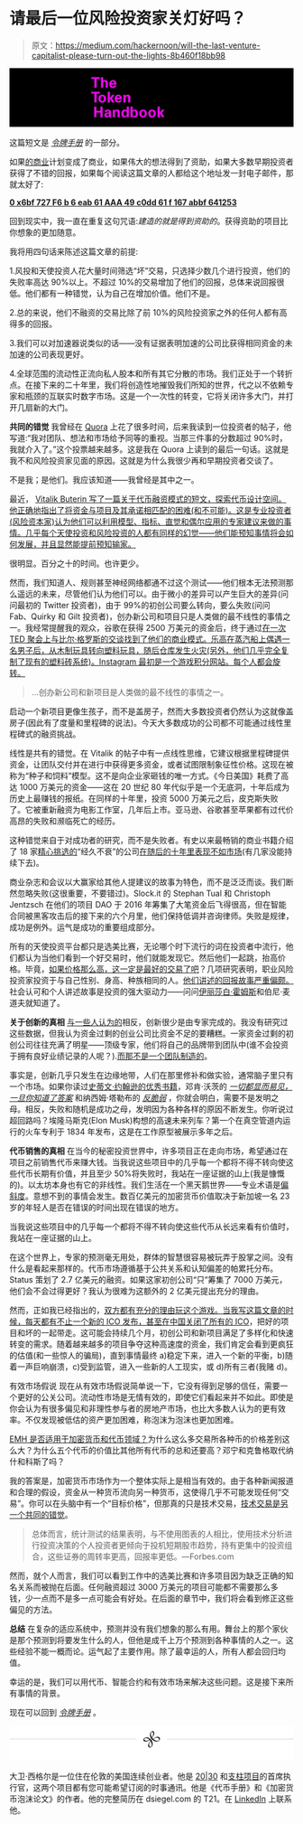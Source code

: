# 请最后一位风险投资家关灯好吗？

> 原文：<https://medium.com/hackernoon/will-the-last-venture-capitalist-please-turn-out-the-lights-8b460f18bb98>

![](img/196ea60f5f9f0754a27c0b8d103dc41b.png)

这篇短文是 [*令牌手册*](http://www.thetokenhandbook.com) 的一部分。

如果[的商业](https://hackernoon.com/tagged/business)计划变成了商业，如果伟大的想法得到了资助，如果大多数早期投资者获得了不错的回报，如果每个阅读这篇文章的人都给这个地址发一封电子邮件，那就太好了:

[**0 x6bf 727 F6 b 6 eab 61 AAA 49 c0dd 61 f 167 abbf 641253**](https://etherscan.io/address/0x6bf727F6b6eab61Aaa49c0DD61F167abBF641253)

回到现实中，我一直在重复这句咒语:*建造的就是得到资助的*。获得资助的项目比你想象的更加随意。

我将用四句话来陈述这篇文章的前提:

1.风投和天使投资人花大量时间筛选“坏”交易，只选择少数几个进行投资，他们的失败率高达 90%以上。不超过 10%的交易增加了他们的回报，总体来说回报很低。他们都有一种错觉，认为自己在增加价值。他们不是。

2.总的来说，他们不融资的交易比除了前 10%的风险投资家之外的任何人都有高得多的回报。

3.我们可以对加速器说类似的话——没有证据表明加速的公司比获得相同资金的未加速的公司表现更好。

4.全球范围的流动性正流向私人股本和所有其它分散的市场。我们正处于一个转折点。在接下来的二十年里，我们将创造性地摧毁我们所知的世界，代之以不依赖专家和瓶颈的互联实时数字市场。这是一个一次性的转变，它将关闭许多大门，并打开几扇新的大门。

**共同的错觉** 我曾经在 [Quora](https://hackernoon.com/tagged/quora) 上花了很多时间，后来我读到一位投资者的帖子，他写道:“我对团队、想法和市场给予同等的重视。当那三件事的分数超过 90%时，我就介入了。”这个投票越来越多。这是我在 Quora 上读到的最后一句话。这就是我不和风险投资家见面的原因。这就是为什么我很少再和早期投资者交谈了。

不是我；是他们。我应该知道——我曾经是其中之一。

最近， [Vitalik Buterin 写了一篇关于代币融资模式的短文，探索代币设计空间。他正确地指出了将资金与项目及其承诺相匹配的困难(和不可能)。这是专业投资者(风险资本家)认为他们可以利用模型、指标、直觉和偶尔应用的专家建议来做的事情。几乎每个天使投资和风险投资的人都有同样的幻觉——他们能预知事情将会如何发展，并且显然能提前预知输家。](http://vitalik.ca/general/2017/06/09/sales.html)

很明显。百分之十的时间。也许更少。

然而，我们知道人、规则甚至神经网络都通不过这个测试——他们根本无法预测那么遥远的未来，尽管他们认为他们可以。由于微小的差异可以产生巨大的差异(问问最初的 Twitter 投资者)，由于 99%的初创公司要么转向，要么失败(问问 Fab、Quirky 和 Gilt 投资者)，创办新公司和项目只是人类做的最不线性的事情之一。我经常提醒我的观众，谷歌在获得 2500 万美元的资金后，终于通过[在一次 TED 聚会上与比尔·格罗斯的交谈找到了他们的商业模式。乐高在蒸汽船上偶遇一名男子后，从木制玩具转向塑料玩具，随后仓库发生火灾(另外，他们几乎完全复制了现有的塑料砖系统)。Instagram 最初是一个游戏积分网站。每个人都会旋转。](http://www.slate.com/articles/business/when_big_businesses_were_small/2013/10/google_s_big_break_how_bill_gross_goto_com_inspired_the_adwords_business.html)

> …创办新公司和新项目是人类做的最不线性的事情之一。

启动一个新项目更像生孩子，而不是盖房子，然而大多数投资者仍然认为这就像盖房子(因此有了度量和里程碑的说法)。今天大多数成功的公司都不可能通过线性里程碑式的融资挑战。

线性是共有的错觉。在 Vitalik 的帖子中有一点线性思维，它建议根据里程碑提供资金，让团队交付并在进行中获得更多资金，或者试图限制象征性价格。这现在被称为“种子和饲料”模型。这不是向企业家砸钱的唯一方式。《今日美国》耗费了高达 1000 万美元的资金——这在 20 世纪 80 年代似乎是一个无底洞，十年后成为历史上最赚钱的报纸。在同样的十年里，投资 5000 万美元之后，皮克斯失败了。它被重新融资为电影工作室，几年后上市。亚马逊、谷歌甚至苹果都有过代价高昂的失败和濒临死亡的经历。

这种错觉来自于对成功者的研究，而不是失败者。有史以来最畅销的商业书籍介绍了 18 家[精心挑选的](https://www.aaii.com/journal/article/the-role-of-luck-and-skill-in-investing.touch)“经久不衰”的公司[在随后的十年里表现不如市场](https://www.fastcompany.com/50992/was-built-last-built-last)(有几家没能持续下去)。

商业杂志和会议以大赢家给其他人提建议的故事为特色，而不是泛泛而谈。我们断然忽略失败(这很重要，不要错过)。Slock.it 的 Stephan Tual 和 Christoph Jentzsch 在他们的项目 DAO 于 2016 年筹集了大笔资金后飞得很高，但在智能合同被黑客攻击后的接下来的六个月里，他们保持低调并咨询律师。失败是规律，成功是例外。运气是成功的重要组成部分。

所有的天使投资平台都只是选美比赛，无论哪个时下流行的词在投资者中流行，他们都认为当他们看到一个好交易时，他们就能发现它。然后他们一起跳，抬高价格。毕竟，[如果价格那么高，这一定是最好的交易了吧](http://www.newyorker.com/magazine/2015/05/18/tomorrows-advance-man)？几项研究表明，职业风险投资家投资于与自己性别、身高、种族相同的人。[他们讲述的回报故事严重偏颇。](https://web.stanford.edu/group/SITE/SITE_2013/2013_segment_8/2013_Segment_8_Papers/hirshleifer.pdf)社会认可和个人讲述故事是投资的强大驱动力——问问[伊丽莎白·霍姆斯](http://www.vanityfair.com/news/2016/09/elizabeth-holmes-theranos-exclusive)和伯尼·麦道夫就知道了。

**关于创新的真相** [与一些人认为的](https://www.youtube.com/watch?v=t4VqRG2jCPs)相反，创新很少是由专家完成的。我没有研究过这些数据，但我认为资金过剩的创业公司比资金不足的要糟糕。一家资金过剩的初创公司往往充满了明星——顶级专家，他们将自己的品牌带到团队中(谁不会投资于拥有良好业绩记录的人呢？).[而那不是一个团队制造的](http://www.newyorker.com/magazine/2002/07/22/the-talent-myth)。

事实是，创新几乎只发生在边缘地带，人们在那里修补和做实验，通常脑子里只有一个市场。如果你读过[史蒂文·约翰逊的优秀书籍](https://www.amazon.com/Steven-Johnson/e/B000APC0M6/)，邓肯·沃茨的 [*一切都显而易见，一旦你知道了答案*](https://www.amazon.com/Everything-Obvious-Once-Know-Answer-ebook/dp/B004DEPHGQ/) 和纳西姆·塔勒布的 [*反脆弱*](https://www.amazon.com/Antifragile-Things-That-Disorder-Incerto-ebook/dp/B0083DJWGO/) ，你就会明白，需要不是发明之母。相反，失败和随机是成功之母，发明因为各种各样的原因不断发生。你听说过超回路吗？埃隆马斯克(Elon Musk)构想的高速未来列车？第一个在真空管道内运行的火车专利于 1834 年发布，这是在工作原型被展示多年之后。

**代币销售的真相** 在当今的秘密投资世界中，许多项目正在走向市场，希望通过在项目之前销售代币来赚大钱。当我说这些项目中的几乎每一个都将不得不转向使这些代币长期有价值，并且至少 50%将失败时，我站在一座证据的山上(我是慷慨的)。以太坊本身也有它的非线性。我们生活在一个黑天鹅世界——专业术语是[偏斜度](https://arxiv.org/pdf/1409.7720v3.pdf)。意想不到的事情会发生。数百亿美元的加密货币价值取决于新加坡一名 23 岁的年轻人是否在错误的时间出现在错误的地方。

当我说这些项目中的几乎每一个都将不得不转向使这些代币从长远来看有价值时，我站在一座证据的山上。

在这个世界上，专家的预测毫无用处，群体的智慧很容易被玩弄于股掌之间。没有什么是看起来那样的。代币市场遵循基于公共关系和认知偏差的帕累托分布。Status 策划了 2.7 亿美元的融资。如果这家初创公司“只”筹集了 7000 万美元，他们会不会过得更好？我认为很难为这额外的 2 亿美元提出充分的理由。

然而，正如我已经指出的，[双方都有充分的理由玩这个游戏。当我写这篇文章的时候，每天都有不止一个新的 ICO 发布，甚至在](https://bitcoinmagazine.com/articles/crypto-investing-age-whales)[中国关闭了所有的 ICO](https://techcrunch.com/2017/09/04/chinas-central-bank-has-banned-icos/)，把好的项目和坏的一起带走。这可能会持续几个月，初创公司和新项目满足了多样化和快速转变的需求。随着越来越多的项目争夺这种高速度的资金，我们肯定会看到更疯狂的估值(和一些惊人的骗局)，直到事情最终 a)稳定下来，进入一个新的平衡，b)随着一声巨响崩溃，c)受到监管，进入一些新的人工现实，或 d)所有三者(我赌 d)。

有效市场假说
现在从有效市场假说简单说一下，它没有得到足够的信任，需要一个更好的公关公司。流动性市场是无情有效的，即使它们看起来并不如此。即使是你会认为有很多偏见和非理性参与者的房地产市场，也比大多数人认为的更有效率。不仅发现被低估的资产更加困难，称泡沫为泡沫也更加困难。

[EMH 是否适用于加密货币和代币领域？](http://www.themoneyillusion.com/?p=25011)为什么这么多交易所各种币的价格差别这么大？为什么五个代币的价值比其他所有代币的总和还要高？邓宁和克鲁格取代纳什和科斯了吗？

我的答案是，加密货币市场作为一个整体实际上是相当有效的。由于各种新闻报道和合理的假设，资金从一种货币流向另一种货币，这使得几乎不可能发现任何“交易”。你可以在头脑中有一个“目标价格”，但那真的只是技术交易，[技术交易是另一个共同的错觉](https://www.forbes.com/sites/rickferri/2014/06/02/technical-analysis-drags-down-performance/#f75d1091a0c7)。

> 总体而言，统计测试的结果表明，与不使用图表的人相比，使用技术分析进行投资决策的个人投资者更倾向于投机短期股市趋势，持有更集中的投资组合，这些证券的周转率更高，回报率更低。—Forbes.com

然而，就个人而言，我们可以看到工作中的选美比赛和许多项目因为缺乏正确的知名关系而被抛在后面。任何融资超过 3000 万美元的项目可能都不需要那么多钱，少一点而不是多一点可能会有好处。在后面的章节中，我们将会看到修正这些偏见的方法。

**总结** 在复杂的适应系统中，预测并没有我们想象的那么有用。舞台上的那个家伙是那个预测到将要发生什么的人，但他是成千上万个预测到各种事情的人之一。这些经验不能一概而论。运气起了主要作用。除了最幸运的人，所有人都会回归均值。

幸运的是，我们可以用代币、智能合约和有效市场来解决这些问题。这是接下来所有事情的背景。

现在可以回到 [*令牌手册*](http://thetokenhandbook.com) 。

![](img/f18a0fed5f00cc01450c13cd4a92626e.png)

大卫·西格尔是一位住在伦敦的美国连续创业者。他是 [20|30](http://2030.io) 和[支柱项目](http://pillarproject.io)的首席执行官，这两个项目都有您可能希望订阅的时事通讯。他是《代币手册》和《加密货币泡沫论文》的作者。他的完整简历在 dsiegel.com 的 T21。在 [LinkedIn](https://www.linkedin.com/in/siegelventures/) 上联系他。